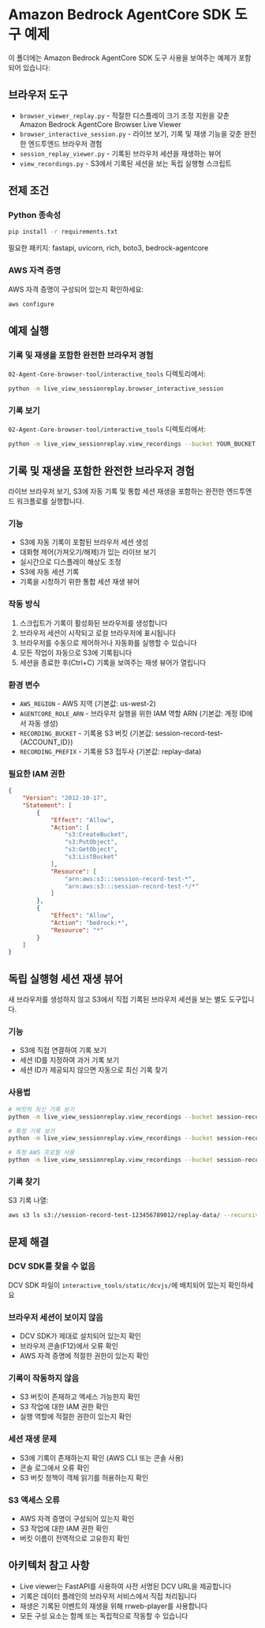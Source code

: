 # Amazon Bedrock AgentCore SDK 도구 예제

이 폴더에는 Amazon Bedrock AgentCore SDK 도구 사용을 보여주는 예제가 포함되어 있습니다:

## 브라우저 도구

* `browser_viewer_replay.py` - 적절한 디스플레이 크기 조정 지원을 갖춘 Amazon Bedrock AgentCore Browser Live Viewer
* `browser_interactive_session.py` - 라이브 보기, 기록 및 재생 기능을 갖춘 완전한 엔드투엔드 브라우저 경험
* `session_replay_viewer.py` - 기록된 브라우저 세션을 재생하는 뷰어
* `view_recordings.py` - S3에서 기록된 세션을 보는 독립 실행형 스크립트

## 전제 조건

### Python 종속성
```bash
pip install -r requirements.txt
```

필요한 패키지: fastapi, uvicorn, rich, boto3, bedrock-agentcore

### AWS 자격 증명
AWS 자격 증명이 구성되어 있는지 확인하세요:
```bash
aws configure
```

## 예제 실행

### 기록 및 재생을 포함한 완전한 브라우저 경험
`02-Agent-Core-browser-tool/interactive_tools` 디렉토리에서:
```bash
python -m live_view_sessionreplay.browser_interactive_session
```

### 기록 보기
`02-Agent-Core-browser-tool/interactive_tools` 디렉토리에서:
```bash
python -m live_view_sessionreplay.view_recordings --bucket YOUR_BUCKET --prefix YOUR_PREFIX
```

## 기록 및 재생을 포함한 완전한 브라우저 경험

라이브 브라우저 보기, S3에 자동 기록 및 통합 세션 재생을 포함하는 완전한 엔드투엔드 워크플로를 실행합니다.

### 기능
- S3에 자동 기록이 포함된 브라우저 세션 생성
- 대화형 제어(가져오기/해제)가 있는 라이브 보기
- 실시간으로 디스플레이 해상도 조정
- S3에 자동 세션 기록
- 기록을 시청하기 위한 통합 세션 재생 뷰어

### 작동 방식
1. 스크립트가 기록이 활성화된 브라우저를 생성합니다
2. 브라우저 세션이 시작되고 로컬 브라우저에 표시됩니다
3. 브라우저를 수동으로 제어하거나 자동화를 실행할 수 있습니다
4. 모든 작업이 자동으로 S3에 기록됩니다
5. 세션을 종료한 후(Ctrl+C) 기록을 보여주는 재생 뷰어가 열립니다

### 환경 변수
- `AWS_REGION` - AWS 지역 (기본값: us-west-2)
- `AGENTCORE_ROLE_ARN` - 브라우저 실행을 위한 IAM 역할 ARN (기본값: 계정 ID에서 자동 생성)
- `RECORDING_BUCKET` - 기록용 S3 버킷 (기본값: session-record-test-{ACCOUNT_ID})
- `RECORDING_PREFIX` - 기록용 S3 접두사 (기본값: replay-data)

### 필요한 IAM 권한
```json
{
    "Version": "2012-10-17",
    "Statement": [
        {
            "Effect": "Allow",
            "Action": [
                "s3:CreateBucket",
                "s3:PutObject",
                "s3:GetObject",
                "s3:ListBucket"
            ],
            "Resource": [
                "arn:aws:s3:::session-record-test-*",
                "arn:aws:s3:::session-record-test-*/*"
            ]
        },
        {
            "Effect": "Allow",
            "Action": "bedrock:*",
            "Resource": "*"
        }
    ]
}
```

## 독립 실행형 세션 재생 뷰어

새 브라우저를 생성하지 않고 S3에서 직접 기록된 브라우저 세션을 보는 별도 도구입니다.

### 기능
- S3에 직접 연결하여 기록 보기
- 세션 ID를 지정하여 과거 기록 보기
- 세션 ID가 제공되지 않으면 자동으로 최신 기록 찾기

### 사용법

```bash
# 버킷의 최신 기록 보기
python -m live_view_sessionreplay.view_recordings --bucket session-record-test-123456789012 --prefix replay-data

# 특정 기록 보기
python -m live_view_sessionreplay.view_recordings --bucket session-record-test-123456789012 --prefix replay-data --session 01JZVDG02M8MXZY2N7P3PKDQ74

# 특정 AWS 프로필 사용
python -m live_view_sessionreplay.view_recordings --bucket session-record-test-123456789012 --prefix replay-data --profile my-profile
```

### 기록 찾기

S3 기록 나열:
```bash
aws s3 ls s3://session-record-test-123456789012/replay-data/ --recursive
```

## 문제 해결

### DCV SDK를 찾을 수 없음
DCV SDK 파일이 `interactive_tools/static/dcvjs/`에 배치되어 있는지 확인하세요

### 브라우저 세션이 보이지 않음
- DCV SDK가 제대로 설치되어 있는지 확인
- 브라우저 콘솔(F12)에서 오류 확인
- AWS 자격 증명에 적절한 권한이 있는지 확인

### 기록이 작동하지 않음
- S3 버킷이 존재하고 액세스 가능한지 확인
- S3 작업에 대한 IAM 권한 확인
- 실행 역할에 적절한 권한이 있는지 확인

### 세션 재생 문제
- S3에 기록이 존재하는지 확인 (AWS CLI 또는 콘솔 사용)
- 콘솔 로그에서 오류 확인
- S3 버킷 정책이 객체 읽기를 허용하는지 확인

### S3 액세스 오류
- AWS 자격 증명이 구성되어 있는지 확인
- S3 작업에 대한 IAM 권한 확인
- 버킷 이름이 전역적으로 고유한지 확인

## 아키텍처 참고 사항
- Live viewer는 FastAPI를 사용하여 사전 서명된 DCV URL을 제공합니다
- 기록은 데이터 플레인의 브라우저 서비스에서 직접 처리됩니다
- 재생은 기록된 이벤트의 재생을 위해 rrweb-player를 사용합니다
- 모든 구성 요소는 함께 또는 독립적으로 작동할 수 있습니다